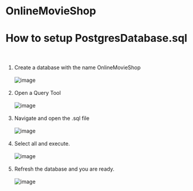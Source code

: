 # OnlineMovieShop

# How to setup PostgresDatabase.sql  <br> <br>


1. Create a database with the name OnlineMovieShop <br> <br>
    ![image](https://user-images.githubusercontent.com/37021786/157745186-4cc68f21-c6de-490e-bdd5-25b8b043f58b.png) <br> <br>
2. Open a Query Tool <br> <br>
  ![image](https://user-images.githubusercontent.com/37021786/157745292-68f5e7df-24d2-438a-a5dc-3b63f29b28e4.png) <br> <br>
3. Navigate and open the .sql file <br> <br>
  ![image](https://user-images.githubusercontent.com/37021786/157745622-4f16a895-b7e6-4a9a-8db8-0ed63eda51f8.png)<br> <br>
4. Select all and execute. <br> <br>
  ![image](https://user-images.githubusercontent.com/37021786/157745936-96edc741-a6fd-4469-8b78-510d59d29f65.png) <br> <br>
5. Refresh the database and you are ready. <br> <br>
    ![image](https://user-images.githubusercontent.com/37021786/157745994-e1eaef71-7f02-47cd-93d6-ec2e6db281e4.png) <br> <br>


      
